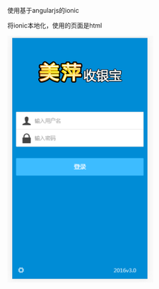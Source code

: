 使用基于angularjs的ionic

将ionic本地化，使用的页面是html

![Image text](https://raw.githubusercontent.com/hongmaju/angulerjstest/master/imgs/productShow/1.png)